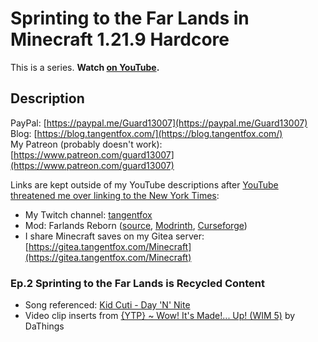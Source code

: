 # Sprinting to the Far Lands in Minecraft 1.21.9 Hardcore

This is a series. **Watch [on YouTube](https://www.youtube.com/playlist?list=PLPdVkV7CAru8Es7GO81qozpLt3fUrx44S).**

## Description

PayPal: [https://paypal.me/Guard13007](https://paypal.me/Guard13007)  
Blog: [https://blog.tangentfox.com/](https://blog.tangentfox.com/)  
My Patreon (probably doesn't work): [https://www.patreon.com/guard13007](https://www.patreon.com/guard13007)

Links are kept outside of my YouTube descriptions after [YouTube threatened me over linking to the New York Times](../YouTube-threat.md):
- My Twitch channel: [tangentfox](https://twitch.tv/tangentfox)
- Mod: Farlands Reborn ([source](https://github.com/AdyTech99/Farlands-Reborn), [Modrinth](https://modrinth.com/mod/farlands-reborn/versions), [Curseforge](https://www.curseforge.com/minecraft/mc-mods/farlands-reborn))
- I share Minecraft saves on my Gitea server: [https://gitea.tangentfox.com/Minecraft](https://gitea.tangentfox.com/Minecraft)

### Ep.2 Sprinting to the Far Lands is Recycled Content
- Song referenced: [Kid Cuti - Day 'N' Nite](https://www.youtube.com/watch?v=VrDfSZ_6f4U)
- Video clip inserts from [{YTP} ~ Wow! It's Made!... Up! (WIM 5)](https://www.youtube.com/watch?v=-o9tFjPouO8) by DaThings
